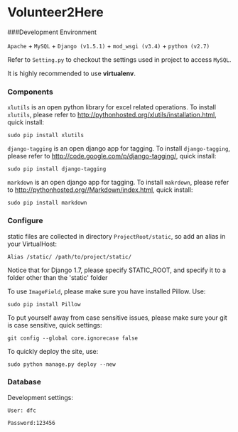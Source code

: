 Volunteer2Here
===========

###Development Environment

`Apache` + `MySQL` + `Django (v1.5.1)` + `mod_wsgi (v3.4)` + `python (v2.7)`

Refer to `Setting.py` to checkout the settings used in project to access `MySQL`.

It is highly recommended to use **virtualenv**.

### Components

`xlutils` is an open python library for excel related operations. To install `xlutils`, please refer to http://pythonhosted.org/xlutils/installation.html, quick install:

	sudo pip install xlutils

`django-tagging` is an open django app for tagging. To install `django-tagging`, please refer to http://code.google.com/p/django-tagging/, quick install:

	sudo pip install django-tagging
	
`markdown` is an open django app for tagging. To install `makrdown`, please refer to http://pythonhosted.org//Markdown/index.html, quick install:

	sudo pip install markdown

### Configure

static files are collected in directory `ProjectRoot/static`, so add an alias in your VirtualHost:

	Alias /static/ /path/to/project/static/
	
Notice that for Django 1.7, please specify STATIC_ROOT, and specify it to a folder other than the 'static' folder



To use `ImageField`, please make sure you have installed Pillow. Use:
	
	sudo pip install Pillow
	
To put yourself away from case sensitive issues, please make sure your git is case sensitive, quick settings:
	
	git config --global core.ignorecase false
	
To quickly deploy the site, use:

	sudo python manage.py deploy --new


### Database

Development settings: 

	User: dfc 
	
	Password:123456
